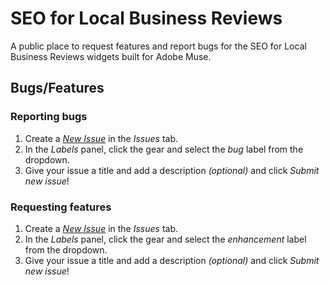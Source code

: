 # SEO for Local Business Reviews

A public place to request features and report bugs for the SEO for Local Business Reviews widgets built for Adobe Muse.

## Bugs/Features

### Reporting bugs

1. Create a [*New Issue*](https://github.com/j26design/SEO-for-Local-Business-Reviews/issues/new?labels=bug) in the *Issues* tab.
2. In the *Labels* panel, click the gear and select the *bug* label from the dropdown.
3. Give your issue a title and add a description *(optional)* and click *Submit new issue*!

### Requesting features

1. Create a [*New Issue*](https://github.com/j26design/SEO-for-Local-Business-Reviews/issues/new?labels=enhancement) in the *Issues* tab.
2. In the *Labels* panel, click the gear and select the *enhancement* label from the dropdown.
3. Give your issue a title and add a description *(optional)* and click *Submit new issue*!
